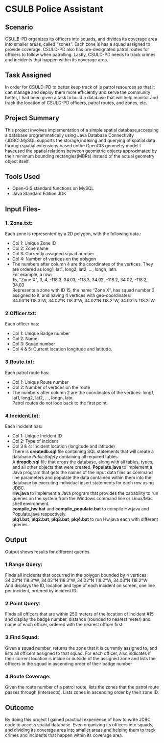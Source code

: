 # CSULB Police Assistant

## Scenario
<p>CSULB-PD organizes its officers into squads, and divides its coverage area into smaller areas, called
“zones”. Each zone is has a squad assigned to provide coverage. CSULD-PD also has pre-designated
patrol routes for officers to follow when patrolling. Lastly, CSULD-PD needs to track crimes and
incidents that happen within its coverage area.</p>

## Task Assigned
<p>In order for CSULD-PD to better keep track of is patrol resources so that it can manage and deploy
them more efficiently and serve the community better, I had been given a task to build a database that
will help monitor and track the location of CSULD-PD officers, patrol routes, and zones, etc.</p>

## Project Summary
<p>This project  involves implementation of a simple spatial database,accessing a database programmatically 
using Java Database Connectivity (JDBC).MySQL supports the storage,indexing and querying of spatial data 
through spatial extensions based onthe OpenGIS geometry model.I haveused the spatial relations between 
geometric objects approximated by their minimum bounding rectangles(MBRs)
instead of the actual geometry object itself.</p>

## Tools Used
* Open-GIS standard functions on MySQL 
* Java Standard Edition JDK 

## Input Files-
### 1. Zone.txt:
Each zone is represented by a 2D polygon, with the following data.:
* Col 1: Unique Zone ID
* Col 2: Zone name
* Col 3: Currently assigned squad number
* Col 4: Number of vertices on the polygon
* The numbers after column 4 are the coordinates of the vertices. They are ordered as
  long1, lat1, long2, lat2, …, longn, latn.<br>
For example, a row:<br>
15, "Zone X", 3, 4, -118.3, 34.03, -118.3, 34.02, -118.2, 34.02, -118.2, 34.03<br>
Represents a zone with ID 15, the name “Zone X”, has squad number 3 assigned to it, and having
4 vertices with geo-coordinates:<br>
34.03°N 118.3°W, 34.02°N 118.3°W, 34.02°N 118.2°W, 34.03°N 118.2°W
### 2.Officer.txt:
Each officer has:
* Col 1: Unique Badge number
* Col 2: Name
* Col 3: Squad number
* Col 4 & 5: Current location longitude and latitude.
### 3.Route.txt:
Each patrol route has:
* Col 1: Unique Route number
* Col 2: Number of vertices on the route
* The numbers after column 2 are the coordinates of the vertices:
  long1, lat1, long2, lat2, …, longn, latn.<br>
  Patrol routes do not loop back to the first point.
### 4.Incident.txt: 
Each incident has:
* Col 1: Unique Incident ID
* Col 2: Type of incident
* Col 3 & 4: Incident location (longitude and latitude)<br>
There is **createdb.sql** file containing SQL statements that will create a database
*PublicSafety* containing all required tables.<br>
A **dropdb.sql** file that drops the database, along with all tables, types, and all
other objects that were created.
**Populate.java** to implement a Java program  that gets the names of the input data
files as command line parameters and populate the data contained within them into the database by
executing individual insert statements for each row using JDBC.<br>
**Hw.java**  to implement a Java program that provides the capability to run queries on
the system from the Windows command line or Linux/Mac shell environment.<br>
**compile_hw.bat** and **compile_populate.bat** to compile Hw.java and Populate.java respectively.<br>
**plq1.bat**, **plq2.bat**, **plq3.bat**, **plq4.bat** to run Hw.java each with different queries.

## Output
Output shows results for different queries.
### 1.Range Query:
Finds all incidents that occurred in the polygon bounded by 4 vertices:<br>
34.03°N 118.3°W, 34.02°N 118.3°W, 34.02°N 118.2°W, 34.03°N 118.2°W<br>
And displays the ID, location and type of each incident on screen, one line per incident, ordered by
incident ID:<br>
### 2.Point Query:
Finds all officers that are within 250 meters of the location of incident #15 and
display the badge number, distance (rounded to nearest meter) and name of each officer, ordered with
the nearest officer first:<br>
### 3.Find Squad:
Given a squad number, returns the zone that it is currently assigned to, and lists all officers assigned to
that squad. For each officer, also indicates if their current location is inside or outside of the assigned
zone and lists the officers in the squad in ascending order of their badge number<br>
### 4.Route Coverage:
Given the route number of a patrol route, lists the zones that the patrol route passes through (intersects).
Lists zones in ascending order by their zone ID.

## Outcome
<p>By doing this project I gained practical experience of how to write JDBC code to access spatial database.
Even organizing its officers into squads, and dividing its coverage area into smaller areas and helping them to track crimes and
incidents that happen within its coverage area. </p>
